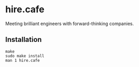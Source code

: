 # hire.cafe

Meeting brilliant engineers with forward-thinking companies.


## Installation

```
make
sudo make install
man 1 hire.cafe
```
